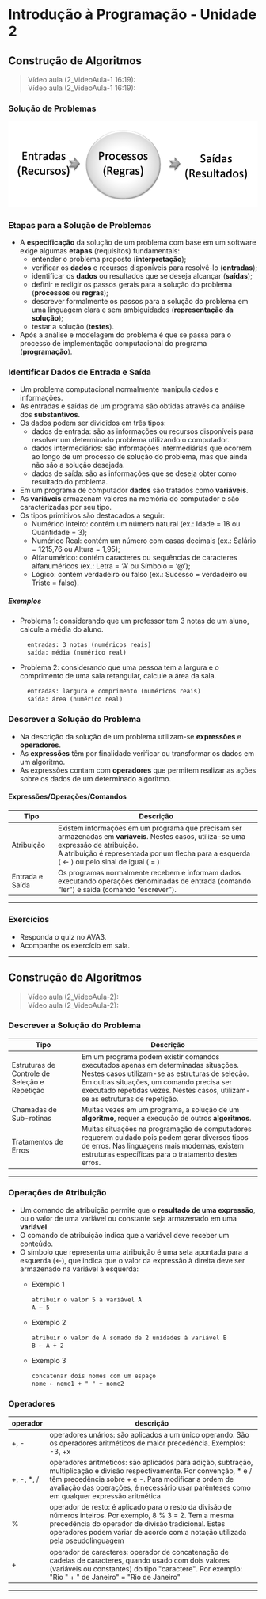 # Introdução à Programação - Unidade 2

## Construção de Algoritmos
> Vídeo aula (2_VideoAula-1 16:19): <br>
> Vídeo aula (2_VideoAula-1 16:19): <br>

### Solução de Problemas
![Imagem das etapas: Entrada, Processo e Saída](../unidade_1/imgs/img_EPS.png "Imagem das etapas: Entrada, Processo e Saída")

### Etapas para a Solução de Problemas​
- A **especificação** da solução de um problema com base em um software exige algumas **etapas** (requisitos) fundamentais:​
  - entender o problema proposto (**interpretação**);​
  - verificar os **dados** e recursos disponíveis para resolvê-lo (**entradas**);​
  - identificar os **dados** ou resultados que se deseja alcançar (**saídas**);​
  - definir e redigir os passos gerais para a solução do problema (**processos** ou **regras**);​
  - descrever formalmente os passos para a solução do problema em uma linguagem clara e sem ambiguidades (**representação da solução**);​
  - testar a solução (**testes**).​
- Após a análise e modelagem do problema é que se passa para o processo de implementação computacional do programa (**programação**).​

### Identificar Dados de Entrada e Saída​
- Um problema computacional normalmente manipula dados e informações.​
- As entradas e saídas de um programa são obtidas através da análise dos **substantivos**.​
- Os dados podem ser divididos em três tipos:​
  - dados de entrada: são as informações ou recursos disponíveis para resolver um determinado problema utilizando o computador.
  - dados intermediários: são informações intermediárias que ocorrem ao longo de um processo de solução do problema, mas que ainda não são a solução desejada.
  - dados de saída: são as informações que se deseja obter como resultado do problema.
- Em um programa de computador **dados** são tratados como **variáveis**.​
- As **variáveis** armazenam valores na memória do computador e são caracterizadas por seu tipo.​
- Os tipos primitivos são destacados a seguir:​
  - Numérico Inteiro​: contém um número natural​ (ex.: Idade = 18 ou Quantidade = 3);
  - Numérico Real: contém um número com casas decimais (ex.: Salário = 1215,76​ ou Altura = 1,95);
  - Alfanumérico: contém caracteres ou sequências de caracteres alfanuméricos​ (ex.: Letra = ‘A’ ou Símbolo = ‘@’);
  - Lógico: contém verdadeiro ou falso​ (ex.: Sucesso = verdadeiro ou Triste = falso).

##### Exemplos
- Problema 1: considerando que um professor tem 3 notas de um aluno, calcule a média do aluno.​

        entradas: 3 notas (numéricos reais)​
        saída: média (numérico real)

- Problema 2: considerando que uma pessoa tem a largura e o comprimento de uma sala retangular, calcule a área da sala.​

        entradas: largura e comprimento (numéricos reais)​
        saída: área (numérico real)​

### Descrever a Solução do Problema​
- Na descrição da solução de um problema utilizam-se **expressões** e **operadores**.
- As **expressões** têm por finalidade verificar ou transformar os dados em um algoritmo.
- As expressões contam com **operadores** que permitem realizar as ações sobre os dados de um determinado algoritmo.​

#### Expressões/Operações/Comandos​
| Tipo       | Descrição                                     |
| ---------- | --------------------------------------------- |
| Atribuição | Existem informações em um programa que precisam ser armazenadas em **variáveis**. Nestes casos, utiliza-se uma expressão de atribuição.​<br> A atribuição é representada por um flecha para a esquerda ( <- ) ou pelo sinal de igual ( = ) |
| Entrada e Saída | Os programas normalmente recebem e informam dados executando operações denominadas de entrada (comando “ler”) e saída (comando “escrever”).
----------

### Exercícios
- Responda o quiz no AVA3​.
- Acompanhe os exercício em sala​.

----------

## Construção de Algoritmos
> Vídeo aula (2_VideoAula-2): <br>
> Vídeo aula (2_VideoAula-2): <br>

### Descrever a Solução do Problema​
| Tipo       | Descrição                                     |
| ---------- | --------------------------------------------- |
| Estruturas de Controle de Seleção e Repetição | Em um programa podem existir comandos executados apenas em determinadas situações. Nestes casos utilizam-se as estruturas de seleção.<br> Em outras situações, um comando precisa ser executado repetidas vezes. Nestes casos, utilizam-se as estruturas de repetição.​ |
| Chamadas de Sub-rotinas | Muitas vezes em um programa, a solução de um **algoritmo**, requer a execução de outros **algoritmos**. |
| Tratamentos de Erros| Muitas situações na programação de computadores requerem cuidado pois podem gerar diversos tipos de erros. Nas linguagens mais modernas, existem estruturas específicas para o tratamento destes erros. |
----------

### Operações de Atribuição​
- Um comando de atribuição permite que o **resultado de uma expressão**, ou o valor de uma variável ou constante seja armazenado em uma **variável**.​
- O comando de atribuição indica que a variável deve receber um conteúdo.​
- O símbolo que representa uma atribuição é uma seta apontada para a esquerda (←), que indica que o valor da expressão à direita deve ser armazenado na variável à esquerda:
  - Exemplo 1

        atribuir o valor 5 à variável A​​
        A ← 5​
        
  - Exemplo 2

        atribuir o valor de A somado de 2 unidades à variável B
        B ← A + 2​

  - Exemplo 3

        concatenar dois nomes com um espaço​​
        nome ← nome1 + " " + nome2​

### Operadores
| operador | descrição |
| -------- | --------- |
| +, - | operadores unários: são aplicados a um único operando. São os operadores aritméticos de maior precedência. Exemplos: -3, +x |
| +, -, *, / | operadores aritméticos: são aplicados para adição, subtração, multiplicação e divisão respectivamente. Por convenção, * e / têm precedência sobre + e -. Para modificar a ordem de avaliação das operações, é necessário usar parênteses como em qualquer expressão aritmética |
| % | operador de resto: é aplicado para o resto da divisão de números inteiros. Por exemplo, 8 % 3 = 2. Tem a mesma precedência do operador de divisão tradicional. Estes operadores podem variar de acordo com a notação utilizada pela pseudolinguagem |
| + | operador de caracteres: operador de concatenação de cadeias de caracteres, quando usado com dois valores (variáveis ou constantes) do tipo "caractere". Por exemplo: "Rio " + " de Janeiro" = "Rio de Janeiro" |
----------

